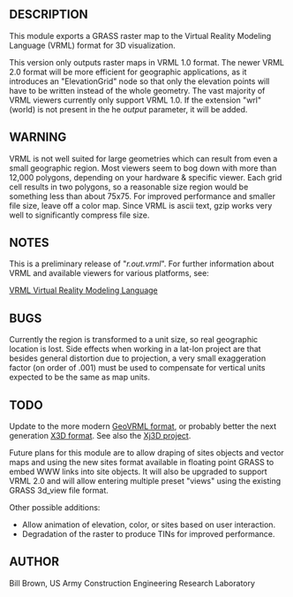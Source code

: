 ## DESCRIPTION

This module exports a GRASS raster map to the Virtual Reality Modeling
Language (VRML) format for 3D visualization.

This version only outputs raster maps in VRML 1.0 format. The newer VRML
2.0 format will be more efficient for geographic applications, as it
introduces an "ElevationGrid" node so that only the elevation points
will have to be written instead of the whole geometry. The vast majority
of VRML viewers currently only support VRML 1.0. If the extension "wrl"
(world) is not present in the he *output* parameter, it will be added.

## WARNING

VRML is not well suited for large geometries which can result from even
a small geographic region. Most viewers seem to bog down with more than
12,000 polygons, depending on your hardware & specific viewer. Each grid
cell results in two polygons, so a reasonable size region would be
something less than about 75x75. For improved performance and smaller
file size, leave off a color map. Since VRML is ascii text, gzip works
very well to significantly compress file size.

## NOTES

This is a preliminary release of "*r.out.vrml*". For further information
about VRML and available viewers for various platforms, see:

[VRML Virtual Reality Modeling
Language](https://www.w3.org/MarkUp/VRML/)

## BUGS

Currently the region is transformed to a unit size, so real geographic
location is lost. Side effects when working in a lat-lon project are
that besides general distortion due to projection, a very small
exaggeration factor (on order of .001) must be used to compensate for
vertical units expected to be the same as map units.

## TODO

Update to the more modern [GeoVRML format](http://www.geovrml.com/eng/),
or probably better the next generation [X3D
format](https://www.web3d.org/). See also the [Xj3D
project](https://gitlab.nps.edu/Savage/xj3d).

Future plans for this module are to allow draping of sites objects and
vector maps and using the new sites format available in floating point
GRASS to embed WWW links into site objects. It will also be upgraded to
support VRML 2.0 and will allow entering multiple preset "views" using
the existing GRASS 3d_view file format.

Other possible additions:

- Allow animation of elevation, color, or sites based on user
  interaction.
- Degradation of the raster to produce TINs for improved performance.

## AUTHOR

Bill Brown, US Army Construction Engineering Research Laboratory
